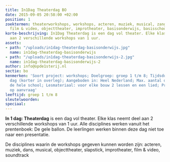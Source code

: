 ```yaml
---
title: In1Dag Theaterdag BO
date: 2015-09-05 20:58:00 +02:00
position: 1
zoektermen: theaterworkshops, workshops, acteren, muziek, musical, zang, dans, slapstick,
  film & video, objecttheater, improtheater, basisonderwijs, basisschool
korte-beschrijving: In1Dag Theaterdag is een dag vol theater. Elke klas neemt deel
  aan 2 verschillende workshops van 1 uur.
assets:
- path: "/uploads/in1dag-theaterdag-basisonderwijs.jpg"
  name: in1dag-theaterdag-basisonderwijs
- path: "/uploads/in1dag-theaterdag-basisonderwijs-2.jpg"
  name: in1dag-theaterdag-basisonderwijs-2
author: info@opde1sterij.nl
sectie: bo
kenmerken: 'Soort project: workshops; Doelgroep: groep 1 t/m 8; Tijdsduur: de hele
  dag (korter in overleg); Aangeboden in: Heel Nederland; Max. aantal deelnemers:
  de hele school; Lesmateriaal: voor elke bouw 2 lessen en een lied; Prijs: offerte
  op aanvraag'
leeftijd: groep 1 t/m 8
sleutelwoorden: 
speciaal: 
---
```


**In 1 dag: Theaterdag** is een dag vol theater. Elke klas neemt deel aan 2 verschillende workshops van 1 uur. Alle disciplines werken vanuit het prentenboek: De gele ballon. De leerlingen werken binnen deze dag niet toe naar een presentatie.

De disciplines waarin de workshops gegeven kunnen worden zijn: acteren, muziek, dans, musical, objecttheater, slapstick, improtheater, film & video, soundtrack
